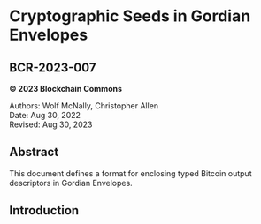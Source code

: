 # Cryptographic Seeds in Gordian Envelopes

## BCR-2023-007

**© 2023 Blockchain Commons**

Authors: Wolf McNally, Christopher Allen<br/>
Date: Aug 30, 2022<br/>
Revised: Aug 30, 2023

## Abstract

This document defines a format for enclosing typed Bitcoin output descriptors in Gordian Envelopes.

## Introduction
